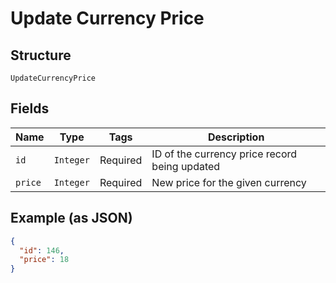 
# Update Currency Price

## Structure

`UpdateCurrencyPrice`

## Fields

| Name | Type | Tags | Description |
|  --- | --- | --- | --- |
| `id` | `Integer` | Required | ID of the currency price record being updated |
| `price` | `Integer` | Required | New price for the given currency |

## Example (as JSON)

```json
{
  "id": 146,
  "price": 18
}
```

